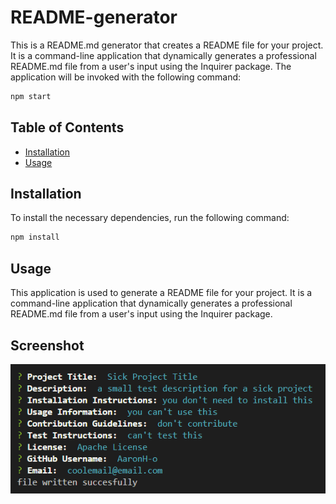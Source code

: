 # README-generator
This is a README.md generator that creates a README file for your project. It is a command-line application that dynamically generates a professional README.md file from a user's input using the Inquirer package. The application will be invoked with the following command:

```bash
npm start
```

## Table of Contents
- [Installation](#installation)
- [Usage](#usage)

## Installation
To install the necessary dependencies, run the following command:

```bash
npm install
```

## Usage
This application is used to generate a README file for your project. It is a command-line application that dynamically generates a professional README.md file from a user's input using the Inquirer package.

## Screenshot
![README-generator](./assets/images/README-generator-screenshot.png)